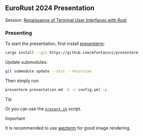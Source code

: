 ## EuroRust 2024 Presentation

Session: [Renaissance of Terminal User Interfaces with Rust](https://eurorust.eu/talks/renaissance-of-terminal-user-interfaces-with-rust)

### Presenting

To start the presentation, first install [presenterm](https://github.com/mfontanini/presenterm):

```bash
cargo install --git https://github.com/mfontanini/presenterm
```

Update submodules:

```bash
git submodule update --init --recursive
```

Then simply run:

```bash
presenterm presentation.md -X -c config.yml -p
```

> [!TIP]  
> Or you can use the [`present.sh`](./present.sh) script.

> [!IMPORTANT]  
> It is recommended to use [wezterm](https://github.com/wez/wezterm) for good image rendering.
